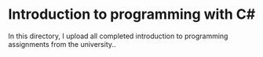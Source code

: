 # Introduction to programming with C#
In this directory, I upload all completed introduction to programming assignments from the university..
